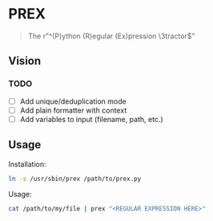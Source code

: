 # PREX
> The r"^(P)ython (R)egular (Ex)pression \3tractor$"

## Vision
### TODO
- [ ] Add unique/deduplication mode
- [ ] Add plain formatter with context
- [ ] Add variables to input (filename, path, etc.)

## Usage

Installation:
```sh
ln -s /usr/sbin/prex /path/to/prex.py
```

Usage:
```sh
cat /path/to/my/file | prex "<REGULAR EXPRESSION HERE>"
```

